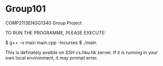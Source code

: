 # Group101
COMP2113ENGG1340 Group Project

TO RUN THE PROGRAMME, PLEASE EXECUTE: 

$ g++ -o main main.cpp -lncurses
$ ./main

This is definately avaible on SSH cs.hku.hk server.
If it is running in your own local environment, it may prompt error.

